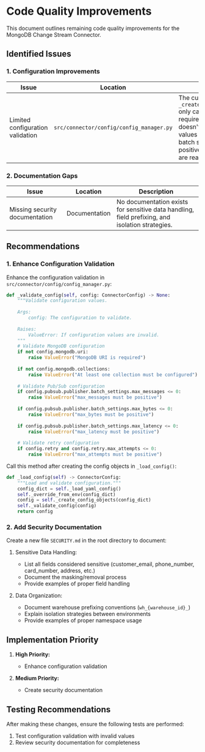 # Code Quality Improvements

This document outlines remaining code quality improvements for the MongoDB Change Stream Connector.

## Identified Issues

### 1. Configuration Improvements

| Issue | Location | Description |
|-------|----------|-------------|
| Limited configuration validation | `src/connector/config/config_manager.py` | The current validation in `_create_config_objects()` only catches missing required fields but doesn't validate field values (e.g., checking batch settings are positive, retry timeouts are reasonable, etc.) |

### 2. Documentation Gaps

| Issue | Location | Description |
|-------|----------|-------------|
| Missing security documentation | Documentation | No documentation exists for sensitive data handling, field prefixing, and isolation strategies. |

## Recommendations

### 1. Enhance Configuration Validation

Enhance the configuration validation in `src/connector/config/config_manager.py`:

```python
def _validate_config(self, config: ConnectorConfig) -> None:
    """Validate configuration values.
    
    Args:
        config: The configuration to validate.
        
    Raises:
        ValueError: If configuration values are invalid.
    """
    # Validate MongoDB configuration
    if not config.mongodb.uri:
        raise ValueError("MongoDB URI is required")
    
    if not config.mongodb.collections:
        raise ValueError("At least one collection must be configured")
    
    # Validate Pub/Sub configuration
    if config.pubsub.publisher.batch_settings.max_messages <= 0:
        raise ValueError("max_messages must be positive")
    
    if config.pubsub.publisher.batch_settings.max_bytes <= 0:
        raise ValueError("max_bytes must be positive")
    
    if config.pubsub.publisher.batch_settings.max_latency <= 0:
        raise ValueError("max_latency must be positive")
    
    # Validate retry configuration
    if config.retry and config.retry.max_attempts <= 0:
        raise ValueError("max_attempts must be positive")
```

Call this method after creating the config objects in `_load_config()`:

```python
def _load_config(self) -> ConnectorConfig:
    """Load and validate configuration."""
    config_dict = self._load_yaml_config()
    self._override_from_env(config_dict)
    config = self._create_config_objects(config_dict)
    self._validate_config(config)
    return config
```

### 2. Add Security Documentation

Create a new file `SECURITY.md` in the root directory to document:

1. Sensitive Data Handling:
   - List all fields considered sensitive (customer_email, phone_number, card_number, address, etc.)
   - Document the masking/removal process
   - Provide examples of proper field handling

2. Data Organization:
   - Document warehouse prefixing conventions (`wh_{warehouse_id}_`)
   - Explain isolation strategies between environments
   - Provide examples of proper namespace usage

## Implementation Priority

1. **High Priority:**
   - Enhance configuration validation

2. **Medium Priority:**
   - Create security documentation

## Testing Recommendations

After making these changes, ensure the following tests are performed:

1. Test configuration validation with invalid values
2. Review security documentation for completeness 